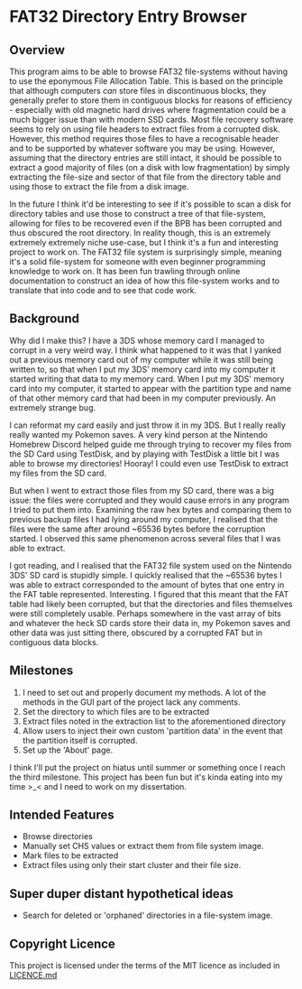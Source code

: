 # FAT32 Directory Entry Browser
## Overview
This program aims to be able to browse FAT32 file-systems without having to use the eponymous File Allocation Table. This
is based on the principle that although computers *can* store files in discontinuous blocks, they generally prefer
to store them in contiguous blocks for reasons of efficiency - especially with old magnetic hard drives where fragmentation
could be a much bigger issue than with modern SSD cards. Most file recovery software seems to rely on using file headers
to extract files from a corrupted disk. However, this method requires those files to have a recognisable header and to
be supported by whatever software you may be using. However, assuming that the directory entries are still intact, it 
should be possible to extract a good majority of files (on a disk with low fragmentation) by simply extracting the
file-size and sector of that file from the directory table and using those to extract the file from a disk image.

In the future I think it'd be interesting to see if it's possible to scan a disk for directory tables and use those to
construct a tree of that file-system, allowing for files to be recovered even if the BPB has been corrupted and thus
obscured the root directory. In reality though, this is an extremely extremely extremely niche use-case, but I think it's
a fun and interesting project to work on. The FAT32 file system is surprisingly simple, meaning it's a solid file-system
for someone with even beginner programming knowledge to work on. It has been fun trawling through online documentation
to construct an idea of how this file-system works and to translate that into code and to see that code work.

## Background
Why did I make this? I have a 3DS whose memory card I managed to corrupt in a very weird way. I think what happened to it
was that I yanked out a previous memory card out of my computer while it was still being written to, so that when I put my
3DS' memory card into my computer it started writing that data to my memory card. When I put my 3DS' memory card into 
my computer, it started to appear with the partition type and name of that other memory card that had been in my computer
previously. An extremely strange bug.

I can reformat my card easily and just throw it in my 3DS. But I really really really wanted my Pokemon saves. A very 
kind person at the Nintendo Homebrew Discord helped guide me through trying to recover my files from the SD Card using 
TestDisk, and by playing with TestDisk a little bit I was able to browse my directories! Hooray! I could even use
TestDisk to extract my files from the SD card.

But when I went to extract those files from my SD card, there was a big issue: the files were corrupted and they would
cause errors in any program I tried to put them into. Examining the raw hex bytes and comparing them to previous backup
files I had lying around my computer, I realised that the files were the same after around ~65536 bytes before the
corruption started. I observed this same phenomenon across several files that I was able to extract.

I got reading, and I realised that the FAT32 file system used on the Nintendo 3DS' SD card is stupidly simple. I quickly
realised that the ~65536 bytes I was able to extract corresponded to the amount of bytes that one entry in the FAT table
represented. Interesting. I figured that this meant that the FAT table had likely been corrupted, but that the directories 
and files themselves were still completely usable. Perhaps somewhere in the vast array of bits and whatever the heck
SD cards store their data in, my Pokemon saves and other data was just sitting there, obscured by a corrupted FAT
but in contiguous data blocks.

## Milestones
1. I need to set out and properly document my methods. A lot of the methods in the GUI part of the project lack any comments.
2. Set the directory to which files are to be extracted
3. Extract files noted in the extraction list to the aforementioned directory
4. Allow users to inject their own custom 'partition data' in the event that the partition itself is corrupted.
5. Set up the 'About' page.

I think I'll put the project on hiatus until summer or something once I reach the third milestone. This project has been
fun but it's kinda eating into my time >_< and I need to work on my dissertation. 

## Intended Features
* Browse directories
* Manually set CHS values or extract them from file system image.
* Mark files to be extracted
* Extract files using only their start cluster and their file size.

## Super duper distant hypothetical ideas
* Search for deleted or 'orphaned' directories in a file-system image.

## Copyright Licence
This project is licensed under the terms of the MIT licence as included in [LICENCE.md](LICENCE.md)

